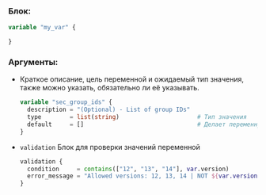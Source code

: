 ### Блок:
```tf
variable "my_var" {

}
```

### Аргументы:

- Краткое описание, цель переменной и ожидаемый тип значения, также можно указать, обязательно ли её указывать.
  
  ```tf
  variable "sec_group_ids" {
    description = "(Optional) - List of group IDs"
    type        = list(string)                      # Тип значения
    default     = []                                # Делает переменную необязательной
  }
  ```

- ```validation``` Блок для проверки значений переменной

  ```tf
  validation {
    condition     = contains(["12", "13", "14"], var.version)
    error_message = "Allowed versions: 12, 13, 14 | NOT ${var.version}"
  }
  ```
  


